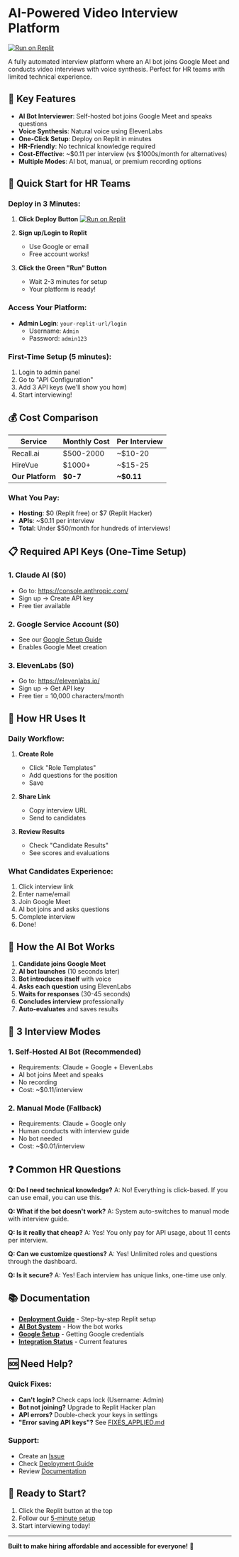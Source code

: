 # AI-Powered Video Interview Platform

[![Run on Replit](https://replit.com/badge/github/Sushiramenai/interview-platform)](https://replit.com/new/github/Sushiramenai/interview-platform)

A fully automated interview platform where an AI bot joins Google Meet and conducts video interviews with voice synthesis. Perfect for HR teams with limited technical experience.

## 🌟 Key Features

- **AI Bot Interviewer**: Self-hosted bot joins Google Meet and speaks questions
- **Voice Synthesis**: Natural voice using ElevenLabs
- **One-Click Setup**: Deploy on Replit in minutes
- **HR-Friendly**: No technical knowledge required
- **Cost-Effective**: ~$0.11 per interview (vs $1000s/month for alternatives)
- **Multiple Modes**: AI bot, manual, or premium recording options

## 🚀 Quick Start for HR Teams

### Deploy in 3 Minutes:

1. **Click Deploy Button**
   [![Run on Replit](https://replit.com/badge/github/Sushiramenai/interview-platform)](https://replit.com/new/github/Sushiramenai/interview-platform)

2. **Sign up/Login to Replit**
   - Use Google or email
   - Free account works!

3. **Click the Green "Run" Button**
   - Wait 2-3 minutes for setup
   - Your platform is ready!

### Access Your Platform:
- **Admin Login**: `your-replit-url/login`
  - Username: `Admin`
  - Password: `admin123`

### First-Time Setup (5 minutes):
1. Login to admin panel
2. Go to "API Configuration"
3. Add 3 API keys (we'll show you how)
4. Start interviewing!

## 💰 Cost Comparison

| Service | Monthly Cost | Per Interview |
|---------|-------------|---------------|
| Recall.ai | $500-2000 | ~$10-20 |
| HireVue | $1000+ | ~$15-25 |
| **Our Platform** | **$0-7** | **~$0.11** |

### What You Pay:
- **Hosting**: $0 (Replit free) or $7 (Replit Hacker)
- **APIs**: ~$0.11 per interview
- **Total**: Under $50/month for hundreds of interviews!

## 📋 Required API Keys (One-Time Setup)

### 1. Claude AI ($0)
- Go to: https://console.anthropic.com/
- Sign up → Create API key
- Free tier available

### 2. Google Service Account ($0)
- See our [Google Setup Guide](VIDEO_INTERVIEW_FLOW.md#getting-google-api)
- Enables Google Meet creation

### 3. ElevenLabs ($0)
- Go to: https://elevenlabs.io/
- Sign up → Get API key
- Free tier = 10,000 characters/month

## 👥 How HR Uses It

### Daily Workflow:
1. **Create Role**
   - Click "Role Templates"
   - Add questions for the position
   - Save

2. **Share Link**
   - Copy interview URL
   - Send to candidates

3. **Review Results**
   - Check "Candidate Results"
   - See scores and evaluations

### What Candidates Experience:
1. Click interview link
2. Enter name/email
3. Join Google Meet
4. AI bot joins and asks questions
5. Complete interview
6. Done!

## 🤖 How the AI Bot Works

1. **Candidate joins Google Meet**
2. **AI bot launches** (10 seconds later)
3. **Bot introduces itself** with voice
4. **Asks each question** using ElevenLabs
5. **Waits for responses** (30-45 seconds)
6. **Concludes interview** professionally
7. **Auto-evaluates** and saves results

## 🎯 3 Interview Modes

### 1. **Self-Hosted AI Bot** (Recommended)
- Requirements: Claude + Google + ElevenLabs
- AI bot joins Meet and speaks
- No recording
- Cost: ~$0.11/interview

### 2. **Manual Mode** (Fallback)
- Requirements: Claude + Google only
- Human conducts with interview guide
- No bot needed
- Cost: ~$0.01/interview

## ❓ Common HR Questions

**Q: Do I need technical knowledge?**
A: No! Everything is click-based. If you can use email, you can use this.

**Q: What if the bot doesn't work?**
A: System auto-switches to manual mode with interview guide.

**Q: Is it really that cheap?**
A: Yes! You only pay for API usage, about 11 cents per interview.

**Q: Can we customize questions?**
A: Yes! Unlimited roles and questions through the dashboard.

**Q: Is it secure?**
A: Yes! Each interview has unique links, one-time use only.

## 📚 Documentation

- **[Deployment Guide](DEPLOYMENT_GUIDE.md)** - Step-by-step Replit setup
- **[AI Bot System](AI_BOT_SYSTEM.md)** - How the bot works
- **[Google Setup](VIDEO_INTERVIEW_FLOW.md)** - Getting Google credentials
- **[Integration Status](INTEGRATION_STATUS.md)** - Current features

## 🆘 Need Help?

### Quick Fixes:
- **Can't login?** Check caps lock (Username: Admin)
- **Bot not joining?** Upgrade to Replit Hacker plan
- **API errors?** Double-check your keys in settings
- **"Error saving API keys"?** See [FIXES_APPLIED.md](FIXES_APPLIED.md)

### Support:
- Create an [Issue](https://github.com/Sushiramenai/interview-platform/issues)
- Check [Deployment Guide](DEPLOYMENT_GUIDE.md)
- Review [Documentation](#-documentation)

## 🎉 Ready to Start?

1. Click the Replit button at the top
2. Follow our [5-minute setup](DEPLOYMENT_GUIDE.md)
3. Start interviewing today!

---

**Built to make hiring affordable and accessible for everyone!** 🚀